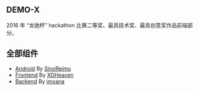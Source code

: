 ## DEMO-X

2016 年 “龙驰杯” hackathon 比赛二等奖、最具技术奖、最具创意奖作品前端部分。

## 全部组件

* [Android](https://github.com/SinoReimu/DEMO-X---Android) By [SinoReimu](https://github.com/SinoReimu)
* [Frontend](https://github.com/XGHeaven/DEMO-X-frontend) By [XGHeaven](https://github.com/XGHeaven)
* [Backend](https://github.com/Gklub/DemoX_Model) By [imxana](https://github.com/imxana)
